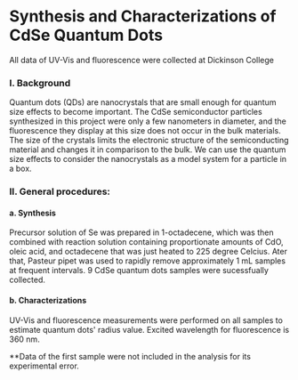 # Synthesis and Characterizations of CdSe Quantum Dots
All data of UV-Vis and fluorescence were collected at Dickinson College 

### I. Background
Quantum dots (QDs) are nanocrystals that are small enough for quantum size effects to become important. The CdSe semiconductor particles synthesized in this project were only a 
few nanometers in diameter, and the fluorescence they display at this size does not occur in the bulk materials. The size of the crystals limits the electronic structure of the 
semiconducting material and changes it in comparison to the bulk. We can use the quantum size effects to consider the nanocrystals as a model system for a particle in a box.
### II. General procedures: 
#### a. Synthesis
Precursor solution of Se was prepared in 1-octadecene, which was then combined with reaction solution containing proportionate amounts of CdO, oleic acid, and octadecene that was just heated to 225 degree Celcius. Ater that, Pasteur pipet was used to rapidly remove approximately 1 mL samples at frequent intervals. 9 CdSe quantum dots samples were sucessfually collected.
#### b. Characterizations
UV-Vis and fluorescence measurements were performed on all samples to estimate quantum dots' radius value. Excited wavelength for fluorescence is 360 nm.

**Data of the first sample were not included in the analysis for its experimental error.
